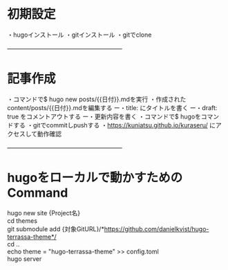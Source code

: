  # 初期設定

・hugoインストール
・gitインストール
・gitでclone


 ———————————————————

# 記事作成
・コマンドで$ hugo new posts/{{日付}}.mdを実行
・作成されたcontent/posts/{{日付}}.mdを編集する
ー・title: にタイトルを書く
ー・draft: true をコメントアウトする
ー・更新内容を書く
・コマンドで$ hugoをコマンドする
・gitでcommitしpushする
・https://kuniatsu.github.io/kuraseru/  にアクセスして動作確認



 ———————————————————


# hugoをローカルで動かすためのCommand

hugo new site {Project名}  
cd themes  
git submodule add  {対象GitURL}/*https://github.com/danielkvist/hugo-terrassa-theme*/  
cd ..  
echo theme = \"hugo-terrassa-theme\" >> config.toml   
hugo server  
  
  




